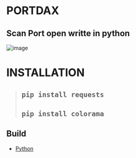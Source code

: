 
# __PORTDAX__

## **Scan Port open writte in python**



![image](https://cdn.discordapp.com/attachments/1146354940491599933/1152589154895527936/image.png)

# __INSTALLATION__
>## ```pip install requests```
>## ```pip install colorama```




## __Build__
* [Python](https://www.python.org/)
